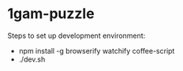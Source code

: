 # 1gam-puzzle

Steps to set up development environment:
* npm install -g browserify watchify coffee-script
* ./dev.sh